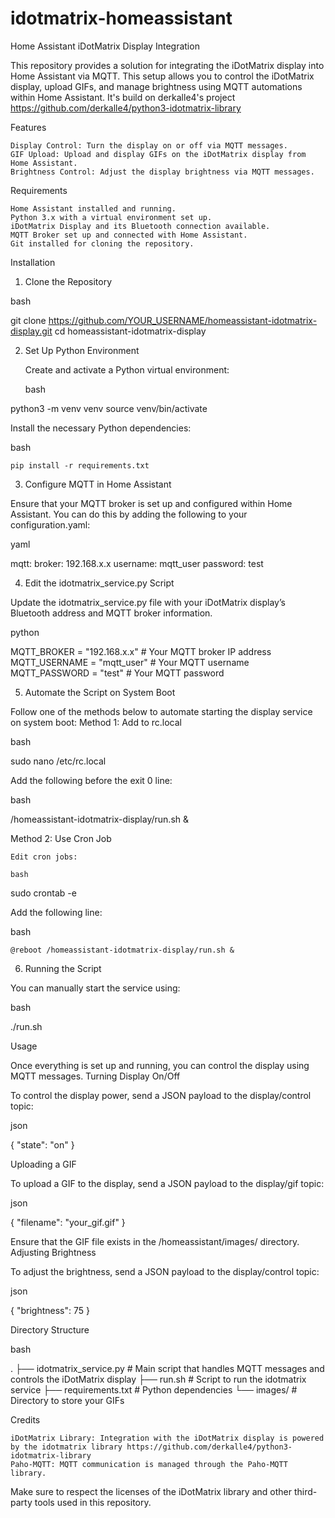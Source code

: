 # idotmatrix-homeassistant
Home Assistant iDotMatrix Display Integration

This repository provides a solution for integrating the iDotMatrix display into Home Assistant via MQTT. This setup allows you to control the iDotMatrix display, upload GIFs, and manage brightness using MQTT automations within Home Assistant.
It's build on derkalle4's project https://github.com/derkalle4/python3-idotmatrix-library

Features

    Display Control: Turn the display on or off via MQTT messages.
    GIF Upload: Upload and display GIFs on the iDotMatrix display from Home Assistant.
    Brightness Control: Adjust the display brightness via MQTT messages.

Requirements

    Home Assistant installed and running.
    Python 3.x with a virtual environment set up.
    iDotMatrix Display and its Bluetooth connection available.
    MQTT Broker set up and connected with Home Assistant.
    Git installed for cloning the repository.

Installation
1. Clone the Repository

bash

git clone https://github.com/YOUR_USERNAME/homeassistant-idotmatrix-display.git
cd homeassistant-idotmatrix-display

2. Set Up Python Environment

    Create and activate a Python virtual environment:

    bash

python3 -m venv venv
source venv/bin/activate

Install the necessary Python dependencies:

bash

    pip install -r requirements.txt

3. Configure MQTT in Home Assistant

Ensure that your MQTT broker is set up and configured within Home Assistant. You can do this by adding the following to your configuration.yaml:

yaml

mqtt:
  broker: 192.168.x.x
  username: mqtt_user
  password: test

4. Edit the idotmatrix_service.py Script

Update the idotmatrix_service.py file with your iDotMatrix display’s Bluetooth address and MQTT broker information.

python

MQTT_BROKER = "192.168.x.x"  # Your MQTT broker IP address
MQTT_USERNAME = "mqtt_user"   # Your MQTT username
MQTT_PASSWORD = "test"        # Your MQTT password

5. Automate the Script on System Boot

Follow one of the methods below to automate starting the display service on system boot:
Method 1: Add to rc.local

bash

sudo nano /etc/rc.local

Add the following before the exit 0 line:

bash

/homeassistant-idotmatrix-display/run.sh &

Method 2: Use Cron Job

    Edit cron jobs:

    bash

sudo crontab -e

Add the following line:

bash

    @reboot /homeassistant-idotmatrix-display/run.sh &

6. Running the Script

You can manually start the service using:

bash

./run.sh

Usage

Once everything is set up and running, you can control the display using MQTT messages.
Turning Display On/Off

To control the display power, send a JSON payload to the display/control topic:

json

{
  "state": "on"
}

Uploading a GIF

To upload a GIF to the display, send a JSON payload to the display/gif topic:

json

{
  "filename": "your_gif.gif"
}

Ensure that the GIF file exists in the /homeassistant/images/ directory.
Adjusting Brightness

To adjust the brightness, send a JSON payload to the display/control topic:

json

{
  "brightness": 75
}

Directory Structure

bash

.
├── idotmatrix_service.py       # Main script that handles MQTT messages and controls the iDotMatrix display
├── run.sh                      # Script to run the idotmatrix service
├── requirements.txt            # Python dependencies
└── images/                     # Directory to store your GIFs

Credits

    iDotMatrix Library: Integration with the iDotMatrix display is powered by the idotmatrix library https://github.com/derkalle4/python3-idotmatrix-library
    Paho-MQTT: MQTT communication is managed through the Paho-MQTT library.

Make sure to respect the licenses of the iDotMatrix library and other third-party tools used in this repository.
